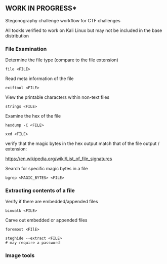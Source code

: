 ## WORK IN PROGRESS*

Stegonography challenge workflow for CTF challenges

All tookls verified to work on Kali Linux but may not be included in the base distribution

### File Examination

Determine the file type (compare to the file extension) 
```
file <FILE>
```
Read meta information of the file
```
exiftool <FILE>
```
View the printable characters within non-text files
```
strings <FILE>
```
Examine the hex of the file
```
hexdump -C <FILE>

xxd <FILE>
```
verify that the magic bytes in the hex output match that of the file output / extension:

https://en.wikipedia.org/wiki/List_of_file_signatures

Search for specific magic bytes in a file
```
bgrep <MAGIC_BYTES> <FILE> 
```
### Extracting contents of a file

Verify if there are embedded/appended files
```
binwalk <FILE>
```
Carve out embedded or appended files
```
foremost <FIlE>

steghide --extract <FILE>
# may require a password
```


### Image tools





